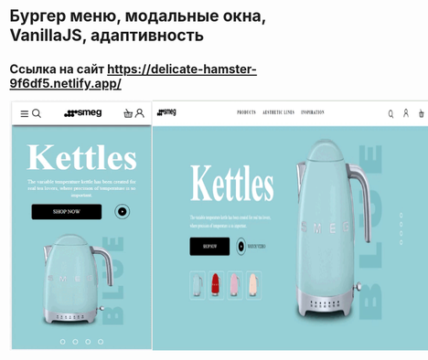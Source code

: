 # Бургер меню, модальные окна, VanillaJS, адаптивность
## Ссылка на сайт https://delicate-hamster-9f6df5.netlify.app/
<div style="display:flex">
  <img style="width:250px" src='https://github.com/DianaKov/Page-layouts/blob/main/Kettles/img/20230129-194140.gif'>
  <img style="width:700px" src='https://github.com/DianaKov/Page-layouts/blob/main/Kettles/img/20230129-193926.gif'>
</div>
